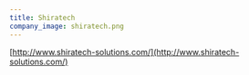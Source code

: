 ```yaml
---
title: Shiratech
company_image: shiratech.png
---
```

[http://www.shiratech-solutions.com/](http://www.shiratech-solutions.com/)
